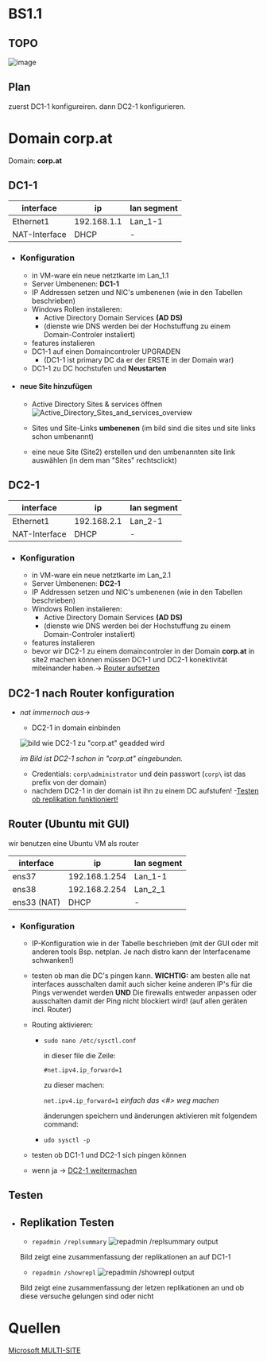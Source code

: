 # BS1.1

## TOPO
![image](./TOPO/BS1.1_TOPO.drawio.png)

## Plan
zuerst DC1-1 konfigureiren. dann DC2-1 konfigurieren. 


# Domain **corp.at**
Domain: **corp.at**


## DC1-1
| interface    | ip          | lan segment|
| ------------ | ----------- | ---------- |
| Ethernet1    | 192.168.1.1 | Lan_1-1    |
| NAT-Interface| DHCP        | - |

- ### Konfiguration
    - in VM-ware ein neue netztkarte im Lan_1.1
    - Server Umbenenen: **DC1-1**
    - IP Addressen setzen und NIC's umbenenen (wie in den Tabellen beschrieben)
    - Windows Rollen instalieren:
        - Active Directory Domain Services **(AD DS)**
        - (dienste wie DNS werden bei der Hochstuffung zu einem Domain-Controler instaliert)
    - features instalieren 
    - DC1-1 auf einen Domaincontroler UPGRADEN
        - (DC1-1 ist primary DC da er der ERSTE in der Domain war)
    - DC1-1 zu DC hochstufen und **Neustarten**
- #### neue Site hinzufügen
    - Active Directory Sites & services öffnen
    ![Active_Directory_Sites_and_services_overview](./IMAGES/Active_Directory_Sites_and_services_overview.png)

    - Sites und Site-Links **umbenenen** (im bild sind die sites und site links schon umbenannt)
    - eine neue Site (Site2) erstellen und den umbenannten site link auswählen (in dem man "Sites" rechtsclickt)

    
    


    



## DC2-1
| interface | ip          |lan segment|
| --------- | ----------- |-----------|
| Ethernet1 | 192.168.2.1 | Lan_2-1|
|NAT-Interface|DHCP|-|

- ### Konfiguration
    - in VM-ware ein neue netztkarte im Lan_2.1
    - Server Umbenenen: **DC2-1**
    - IP Addressen setzen und NIC's umbenenen (wie in den Tabellen beschrieben)
    - Windows Rollen instalieren:
        - Active Directory Domain Services **(AD DS)**
        - (dienste wie DNS werden bei der Hochstuffung zu einem Domain-Controler instaliert)
    - features instalieren 
    - bevor wir DC2-1 zu einem domaincontroler in der Domain **corp.at** in site2 machen können müssen DC1-1 und DC2-1 konektivität miteinander haben.->
    [Router aufsetzen](#router-ubuntu-mit-gui)
## DC2-1 nach Router konfiguration
- *nat immernoch aus*->
    - DC2-1 in domain einbinden
  
    ![bild wie DC2-1 zu "corp.at" geadded wird](./IMAGES/add_DC2-1_to_domain.png)
    
    *im Bild ist DC2-1 schon in "corp.at" eingebunden.*

    - Credentials: ```corp\administrator``` und dein passwort (```corp\``` ist das prefix von der domain)
    - nachdem DC2-1 in der domain ist ihn zu einem DC aufstufen!
    -[Testen ob replikation funktioniert!](#testen)

    



## Router (Ubuntu mit GUI)
wir benutzen eine Ubuntu VM als router 

| interface | ip          |lan segment|
| ---------  | ------------- |-----------|
| ens37      | 192.168.1.254 | Lan_1-1|
| ens38      | 192.168.2.254 | Lan_2_1|
| ens33 (NAT)| DHCP |-|

- ### Konfiguration
    - IP-Konfiguration wie in der Tabelle beschrieben (mit der GUI oder mit anderen tools Bsp. netplan. Je nach distro kann der Interfacename schwanken!)
    - testen ob man die DC's pingen kann. **WICHTIG:** am besten alle nat interfaces ausschalten damit auch sicher keine anderen IP's für die Pings verwendet werden **UND** Die firewalls entweder anpassen oder ausschalten damit der Ping nicht blockiert wird! (auf allen geräten incl. Router)
    - Routing aktivieren:
        - ```sudo nano /etc/sysctl.conf```
        
            in dieser file die Zeile:

            ```#net.ipv4.ip_forward=1```

            zu dieser machen:

            ```net.ipv4.ip_forward=1``` *einfach das <#> weg machen*
            
            änderungen speichern und änderungen aktivieren mit folgendem command:
        - ```udo sysctl -p``` 
    
    - testen ob DC1-1 und DC2-1 sich pingen können
    - wenn ja -> [DC2-1 weitermachen](#dc2-1-nach-router-konfiguration)





## Testen
- ## Replikation Testen
    - ```repadmin /replsummary```
    ![repadmin /replsummary output](./IMAGES/repadmin_replsummary_output.png)

    Bild zeigt eine zusammenfassung der replikationen an auf DC1-1

    - ```repadmin /showrepl```
    ![repadmin /showrepl output](./IMAGES/repadmin_showrepl_output.png)

    Bild zeigt eine zusammenfassung der letzen replikationen an und ob diese versuche gelungen sind oder nicht


# Quellen
[Microsoft MULTI-SITE](https://learn.microsoft.com/en-us/windows-server/remote/remote-access/ras/multisite/configure/configure-a-multisite-deployment)











